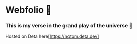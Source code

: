 # Webfolio 📀

### This is my verse in the grand play of the universe 🌠

Hosted on Deta here[https://notom.deta.dev]